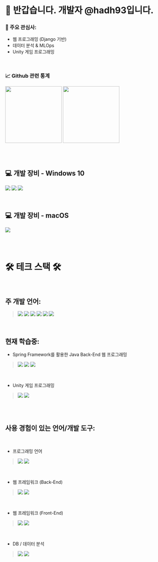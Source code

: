 👋 반갑습니다. 개발자 @hadh93입니다.
======================

### 👀 주요 관심사:
- 웹 프로그래밍 (Django 기반)
- 데이터 분석 & MLOps
- Unity 게임 프로그래밍

<br>

### 📈 Github 관련 통계

<p>
   <img src="https://github-readme-stats.vercel.app/api/top-langs/?username=hadh93&theme=react&exclude_repo=Jagi,assignment&layout=compact" height="180px">   
   <img src="https://github-readme-stats.vercel.app/api?username=hadh93&theme=react&show_icons=true" height="180px">
</p>

<br><br>


## 💻 개발 장비 - Windows 10

<p>
   <img src = "https://img.shields.io/badge/Windows-DELL_G7_15-0078D6?style=for-the-badge&logo=windows&logoColor=white&style=flat">
   <img src = "https://img.shields.io/badge/NVIDIA-RTX_2060-76B900?style=for-the-badge&logo=nvidia&logoColor=white&style=flat">
   <img src = "https://img.shields.io/badge/Intel-Core_i7_8th-0071C5?style=for-the-badge&logo=intel&logoColor=white&style=flat">
</p>

<br>

## 💻 개발 장비 - macOS

<p>
   <img src= "https://img.shields.io/badge/Apple-MacBook_Pro_2020_M1-999999?style=for-the-badge&logo=apple&logoColor=white&style=flat">
</p>


<br><br>


🛠 테크 스택 🛠
======================

<br>


## 주 개발 언어:


> <p>
>   <img src = "https://img.shields.io/badge/Python-14354C?style=for-the-badge&logo=python&logoColor=white">
>   <img src = "https://img.shields.io/badge/Java-ED8B00?style=for-the-badge&logo=java&logoColor=white">
>   <img src = "https://img.shields.io/badge/Django-092E20?style=for-the-badge&logo=django&logoColor=white">
>   <img src = "https://img.shields.io/badge/HTML-239120?style=for-the-badge&logo=html5&logoColor=white">
>   <img src = "https://img.shields.io/badge/CSS-239120?&style=for-the-badge&logo=css3&logoColor=white">
>   <img src = "https://img.shields.io/badge/JavaScript-323330?style=for-the-badge&logo=javascript&logoColor=F7DF1E">
> </p>


<br>


## 현재 학습중:


- Spring Framework를 활용한 Java Back-End 웹 프로그래밍
> <p>
>    <img src = "https://img.shields.io/badge/Java-ED8B00?style=for-the-badge&logo=java&logoColor=white">
>    <img src = "https://img.shields.io/badge/Spring-6DB33F?style=for-the-badge&logo=spring&logoColor=white">
>    <img src = "https://img.shields.io/badge/MySQL-00000F?style=for-the-badge&logo=mysql&logoColor=white">
> </p>

<br>

- Unity 게임 프로그래밍
   
> <p>
>   <img src = "https://img.shields.io/badge/Unity-100000?style=for-the-badge&logo=unity&logoColor=white">
>   <img src = "https://img.shields.io/badge/C%23-239120?style=for-the-badge&logo=c-sharp&logoColor=white">
> </p>

<br><br>

## 사용 경험이 있는 언어/개발 도구:

<br>

- 프로그래밍 언어
   
> <p>
>   <img src = "https://img.shields.io/badge/C-00599C?style=for-the-badge&logo=c&logoColor=white">
>   <img src = "https://img.shields.io/badge/C%2B%2B-00599C?style=for-the-badge&logo=c%2B%2B&logoColor=white">
> </p>

<br>

- 웹 프레임워크 (Back-End)
   
> <p>
>   <img src = "https://img.shields.io/badge/Node.js-43853D?style=for-the-badge&logo=node.js&logoColor=white">
>   <img src = "https://img.shields.io/badge/Flask-000000?style=for-the-badge&logo=flask&logoColor=white">
> </p>

<br>

- 웹 프레임워크 (Front-End)
   
> <p>
>   <img src = "https://img.shields.io/badge/Bootstrap-563D7C?style=for-the-badge&logo=bootstrap&logoColor=white">
>   <img src = "https://img.shields.io/badge/Vue.js-35495E?style=for-the-badge&logo=vue.js&logoColor=4FC08D">
> </p>

<br>

- DB / 데이터 분석
   
> <p>
>   <img src = "https://img.shields.io/badge/R-276DC3?style=for-the-badge&logo=r&logoColor=white">
>   <img src = "https://img.shields.io/badge/PostgreSQL-316192?style=for-the-badge&logo=postgresql&logoColor=white">
> </p>
